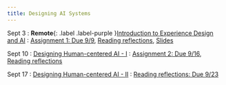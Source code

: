 ```yaml
---
title: Designing AI Systems
---
```


Sept 3
: **Remote**{: .label .label-purple }[Introduction to Experience Design and AI](#)
  : [Assignment 1: Due 9/9](https://drive.google.com/drive/folders/1ADHdU4B_reE2ustgkf6XOFYFwQvAhBWG?usp=drive_link), [Reading reflections](https://forms.gle/ERvUbYe4GREuaSE39), [Slides](https://docs.google.com/presentation/d/1DFDuZwZhlsn9SFgo6Tmei7Q4YxeZtqfStXUv-E7pxOA/edit?usp=sharing)

Sept 10
: [Designing Human-centered AI - I](#)
  : [Assignment 2: Due 9/16](https://drive.google.com/drive/folders/1aPuMBJzVyfZB_k8kGylEuRBHF5G7I3dB?usp=drive_link), [Reading reflections](https://forms.gle/KbzNnbGc4bGUfCYK8)

Sept 17
: [ Designing Human-centered AI - II](#)
  : [Reading reflections: Due 9/23](https://forms.gle/4Ts1yqvBxSLtdj1Z8)


<!-- Oct 2
: [Tracing, IntLists, & Recursion](#)
  : [2.1](#)
: **HW 1 due**{: .label .label-red }
 -->


